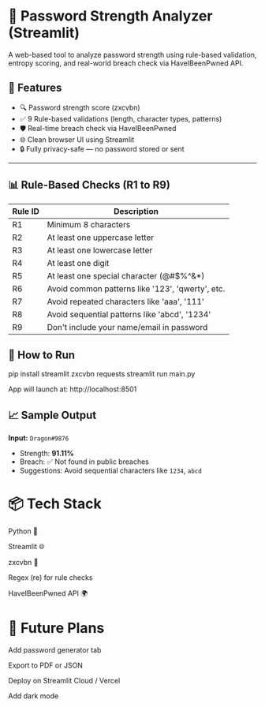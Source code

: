 # 🔐 Password Strength Analyzer (Streamlit)

A web-based tool to analyze password strength using rule-based validation, entropy scoring, and real-world breach check via HaveIBeenPwned API.

## 📌 Features

- 🔍 Password strength score (zxcvbn)
- ✅ 9 Rule-based validations (length, character types, patterns)
- 🛡️ Real-time breach check via HaveIBeenPwned
- 🌐 Clean browser UI using Streamlit
- 🔒 Fully privacy-safe — no password stored or sent

---

## 📊 Rule-Based Checks (R1 to R9)

| Rule ID | Description                                      |
|---------|--------------------------------------------------|
| R1      | Minimum 8 characters                             |
| R2      | At least one uppercase letter                    |
| R3      | At least one lowercase letter                    |
| R4      | At least one digit                               |
| R5      | At least one special character (@#$%^&*)         |
| R6      | Avoid common patterns like '123', 'qwerty', etc. |
| R7      | Avoid repeated characters like 'aaa', '111'      |
| R8      | Avoid sequential patterns like 'abcd', '1234'    |
| R9      | Don't include your name/email in password        |



## 🚀 How to Run

pip install streamlit zxcvbn requests
streamlit run main.py

App will launch at: http://localhost:8501


## 📈 Sample Output

**Input:** `Dragon#9876`

- Strength: **91.11%**
- Breach: ✅ Not found in public breaches
- Suggestions: Avoid sequential characters like `1234`, `abcd`



# 📦 Tech Stack
Python 🐍

Streamlit 🌐

zxcvbn 🔐

Regex (re) for rule checks

HaveIBeenPwned API 🌍


# 🔮 Future Plans
Add password generator tab

Export to PDF or JSON

Deploy on Streamlit Cloud / Vercel

Add dark mode

